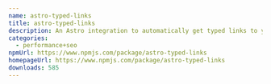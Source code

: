 ```yaml
---
name: astro-typed-links
title: astro-typed-links
description: An Astro integration to automatically get typed links to your pages.
categories:
  - performance+seo
npmUrl: https://www.npmjs.com/package/astro-typed-links
homepageUrl: https://www.npmjs.com/package/astro-typed-links
downloads: 585
---
```

